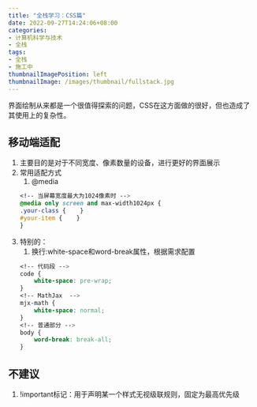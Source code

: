 ```yaml
---
title: "全栈学习：CSS篇"
date: 2022-09-27T14:24:06+08:00
categories:
- 计算机科学与技术
- 全栈
tags:
- 全栈
- 施工中
thumbnailImagePosition: left
thumbnailImage: /images/thumbnail/fullstack.jpg
---
```

界面绘制从来都是一个很值得探索的问题，CSS在这方面做的很好，但也造成了其使用上的复杂性。
<!--more-->
## 移动端适配
1. 主要目的是对于不同宽度、像素数量的设备，进行更好的界面展示
1. 常用适配方式
    1. @media
    ```css
    <!-- 当屏幕宽度最大为1024像素时 -->
    @media only screen and max-width1024px {
    .your-class {    }
    #your-item {    }
    }
    ```
1. 特别的：
    1. 换行:white-space和word-break属性，根据需求配置
    ```css
    <!-- 代码段 -->
    code {
        white-space: pre-wrap;
    }
    <!-- MathJax  -->
    mjx-math {
        white-space: normal;
    }
    <!-- 普通部分 -->
    body {
        word-break: break-all;
    }
    ```
## 不建议
1. !important标记：用于声明某一个样式无视级联规则，固定为最高优先级